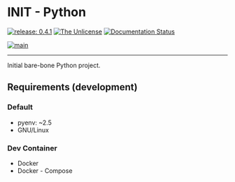 # INIT - Python

[![release: 0.4.1](https://img.shields.io/badge/rel-0.4.1-blue.svg?style=flat-square)](https://github.com/artdotlis/INITpy)
[![The Unlicense](https://img.shields.io/badge/License-Unlicense-brightgreen.svg?style=flat-square)](https://choosealicense.com/licenses/unlicense/)
[![Documentation Status](https://img.shields.io/badge/docs-GitHub-blue.svg?style=flat-square)](https://artdotlis.github.io/INITpy/)

[![main](https://github.com/artdotlis/INITpy/actions/workflows/main.yml/badge.svg?branch=main)](https://github.com/artdotlis/INITpy/actions/workflows/main.yml)

---

Initial bare-bone Python project.

## Requirements (development)

### Default

- pyenv: ~2.5
- GNU/Linux

### Dev Container

- Docker
- Docker - Compose
